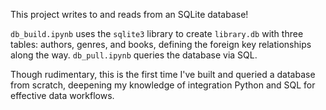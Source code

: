 This project writes to and reads from an SQLite database!

`db_build.ipynb` uses the `sqlite3` library to create `library.db` with three tables: authors, genres, and books, defining the foreign key relationships along the way. `db_pull.ipynb` queries the database via SQL. 

Though rudimentary, this is the first time I've built and queried a database from scratch, deepening my knowledge of integration Python and SQL for effective data workflows.